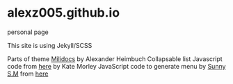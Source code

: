 # alexz005.github.io
personal page

This site is using Jekyll/SCSS

Parts of theme [Milidocs](http://alexander.heimbu.ch/millidocs/) by Alexander Heimbuch
Collapsable list Javascript code from [here](http://code.iamkate.com/javascript/collapsible-lists/) by Kate Morley
JavaScript code to generate menu by [Sunny S.M](https://stackoverflow.com/users/3886461/sunny-s-m) from [here](https://stackoverflow.com/questions/11351135/create-ul-and-li-elements-in-javascript)

